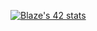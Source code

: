 [![Blaze's 42 stats](https://badge42.herokuapp.com/api/stats/btchiman)](https://github.com/JaeSeoKim/badge42)
